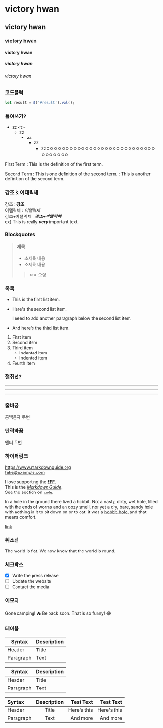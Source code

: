 # victory hwan
## victory hwan
### victory hwan
#### victory hwan
##### victory hwan
###### victory hwan

### 코드블럭
```js
let result = $('#result').val();
```

### 들여쓰기?
* zz `<t>`
    * zz
        * zz
            * zz
                * zzㅇㅇㅇㅇㅇㅇㅇㅇㅇㅇㅇㅇㅇㅇㅇㅇㅇㅇㅇㅇㅇㅇㅇㅇㅇㅇㅇㅇㅇㅇㅇㅇㅇㅇㅇ

First Term
: This is the definition of the first term.

Second Term
: This is one definition of the second term.
: This is another definition of the second term.
                
### 강조 & 이태릭체
강조 : **강조**  
이텔릭체 : *이텔릭체*  
강조+이탤릭체 : ***강조+이탤릭체***  
ex) This is really ***very*** important text.

### Blockquotes
> #### 제목
> - 소제목
> 내용
> - 소제목
> 내용
>> ㅇㅇ
> 오잉

### 목록
* This is the first list item.
* Here's the second list item.

    I need to add another paragraph below the second list item.

* And here's the third list item.

1. First item
2. Second item
3. Third item
    - Indented item
    - Indented item
4. Fourth item

### 절취선? 
***
---
_________________


### 줄바꿈 
공백문자 두번

### 단락바꿈
엔터 두번

### 하이퍼링크
<https://www.markdownguide.org>  
<fake@example.com>

I love supporting the **[EFF](https://eff.org)**.  
This is the *[Markdown Guide](https://www.markdownguide.org)*.  
See the section on [`code`](#code).


In a hole in the ground there lived a hobbit. Not a nasty, dirty, wet hole, filled with the ends
of worms and an oozy smell, nor yet a dry, bare, sandy hole with nothing in it to sit down on or to
eat: it was a [hobbit-hole][1], and that means comfort.

[1]: <https://en.wikipedia.org/wiki/Hobbit#Lifestyle> "Hobbit lifestyles"

[link](https://www.example.com/my%20great%20page)


### 취소선 
~~The world is flat.~~ We now know that the world is round.

### 체크박스
- [x] Write the press release
- [ ] Update the website
- [ ] Contact the media

### 이모지
Gone camping! :tent: Be back soon.
That is so funny! :joy:

### 테이블
| Syntax      | Description |
| ----------- | ----------- |
| Header      | Title       |
| Paragraph   | Text        |

| Syntax | Description |
| --- | ----------- |
| Header | Title |
| Paragraph | Text |


| Syntax      | Description | Test Text     | Test Text     |
| :---        |    :----:   |          ---: |          ---: |
| Header      | Title       | Here's this   | Here's this   |
| Paragraph   | Text        | And more      | And more      |




    
    
